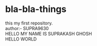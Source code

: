 # bla-bla-things
this my first repository.
<BR>
author:- SUPRA9630
<br>
HELLO MY NAME IS SUPRAKASH GHOSH
<br>
HELLO WORLD

